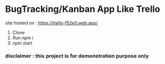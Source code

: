 # BugTracking/Kanban App Like Trello

site hosted on : https://trello-f52e0.web.app/


1. Clone
2. Run npm i
3. npm start

### disclaimer : this project is for demonstration purpose only
